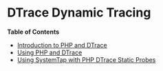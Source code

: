 DTrace Dynamic Tracing
======================

**Table of Contents**

-   [Introduction to PHP and DTrace](/features/dtrace/introduction.html)
-   [Using PHP and DTrace](/features/dtrace/dtrace.html)
-   [Using SystemTap with PHP DTrace Static
    Probes](/features/dtrace/systemtap.html)

